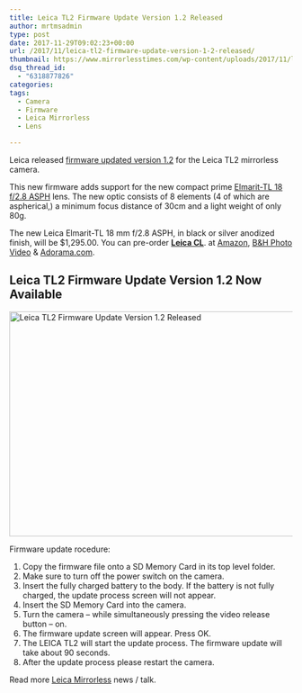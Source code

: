 ```yaml
---
title: Leica TL2 Firmware Update Version 1.2 Released
author: mrtmsadmin
type: post
date: 2017-11-29T09:02:23+00:00
url: /2017/11/leica-tl2-firmware-update-version-1-2-released/
thumbnail: https://www.mirrorlesstimes.com/wp-content/uploads/2017/11/leica-tl2-firmware-update-version-1-2-released.jpg
dsq_thread_id:
  - "6318877826"
categories:
tags:
  - Camera
  - Firmware
  - Leica Mirrorless
  - Lens

---
```

Leica released <a href="https://us.leica-camera.com/Service-Support/Support/Downloads?category=135943&subcategory=142036&type=108942&language=all" target="_blank" rel="noopener">firmware updated version 1.2</a> for the Leica TL2 mirrorless camera.

This new firmware adds support for the new compact prime <a href="https://www.mirrorlesstimes.com/2017/11/leica-cl-camera-elmarit-tl-18mm-f2-8-asph-lens-announced/" target="_blank" rel="noopener">Elmarit-TL 18 f/2.8 ASPH</a> lens. The new optic consists of 8 elements (4 of which are aspherical,) a minimum focus distance of 30cm and a light weight of only 80g.

The new Leica Elmarit-TL 18 mm f/2.8 ASPH, in black or silver anodized finish, will be $1,295.00. <span class="s1">You can pre-order <a href="https://www.mirrorlesstimes.com/tags/leica-cl"><strong>Leica CL</strong></a>. at <a href="http://amzn.to/2zWLFOy" target="_blank" rel="noopener">Amazon</a>, <a href="https://www.bhphotovideo.com/c/search?InitialSearch=yes&N=0&Ntt=leica+cl&Top+Nav-Search=&BI=20175&KBID=14249">B&H Photo Video</a> & <a href="http://adorama.evyy.net/c/63923/51926/1036?u=https%3A%2F%2Fwww.adorama.com%2Fl%2F%3Fsearchinfo%3Dleica%C2%A0cl">Adorama.com</a>. </span><!--more-->

## Leica TL2 Firmware Update Version 1.2 Now Available

[<img class="aligncenter wp-image-1479 size-full" title="Leica TL2 Firmware Update Version 1.2 Released" src="https://i0.wp.com/www.mirrorlesstimes.com/wp-content/uploads/2017/11/leica-tl2-firmware-update-version-1-2-released.jpg?resize=600%2C400&#038;ssl=1" alt="Leica TL2 Firmware Update Version 1.2 Released" width="600" height="400" srcset="https://i0.wp.com/www.mirrorlesstimes.com/wp-content/uploads/2017/11/leica-tl2-firmware-update-version-1-2-released.jpg?w=1000&ssl=1 1000w, https://i0.wp.com/www.mirrorlesstimes.com/wp-content/uploads/2017/11/leica-tl2-firmware-update-version-1-2-released.jpg?resize=450%2C300&ssl=1 450w, https://i0.wp.com/www.mirrorlesstimes.com/wp-content/uploads/2017/11/leica-tl2-firmware-update-version-1-2-released.jpg?resize=768%2C512&ssl=1 768w, https://i0.wp.com/www.mirrorlesstimes.com/wp-content/uploads/2017/11/leica-tl2-firmware-update-version-1-2-released.jpg?resize=970%2C647&ssl=1 970w" sizes="(max-width: 600px) 100vw, 600px" data-recalc-dims="1" />][1]

Firmware update rocedure:

1. Copy the firmware file onto a SD Memory Card in its top level folder.  
2. Make sure to turn off the power switch on the camera.  
3. Insert the fully charged battery to the body. If the battery is not fully charged, the update process screen will not appear.  
4. Insert the SD Memory Card into the camera.  
5. Turn the camera – while simultaneously pressing the video release button – on.  
6. The firmware update screen will appear. Press OK.  
7. The LEICA TL2 will start the update process. The firmware update will take about 90 seconds.  
8. After the update process please restart the camera.

Read more [Leica Mirrorless][2] news / talk.

 [1]: https://i0.wp.com/www.mirrorlesstimes.com/wp-content/uploads/2017/11/leica-tl2-firmware-update-version-1-2-released.jpg?ssl=1
 [2]: https://www.mirrorlesstimes.com/tags/leica-mirrorless/